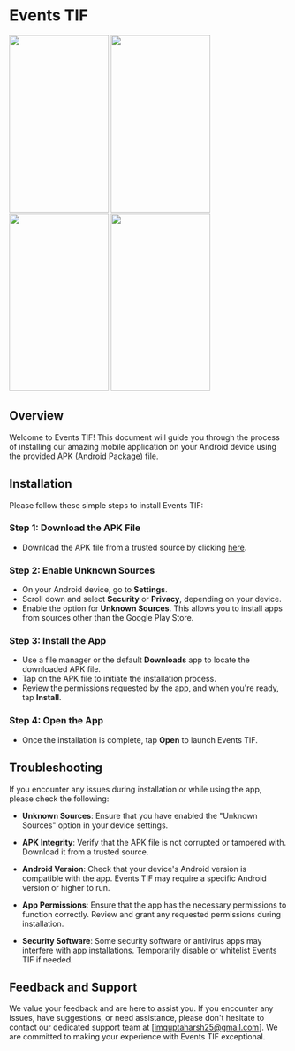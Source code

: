 # Events TIF
<img src="https://github.com/imguptaharsh/Events-TIF/assets/111433732/809437c4-9579-48bf-8a16-4fdfa2dca093" width="180" height="320">
<img src="https://github.com/imguptaharsh/Events-TIF/assets/111433732/c2f6f776-e773-46b8-83ff-ada888ac34de" width="180" height="320">
<img src="https://github.com/imguptaharsh/Events-TIF/assets/111433732/b7c46f3a-457d-4c5c-a779-a6f8d31ebb3f" width="180" height="320">
<img src="https://github.com/imguptaharsh/Events-TIF/assets/111433732/9088431a-3fb0-4a5f-a3b4-7351c9458e63" width="180" height="320">


## Overview

Welcome to Events TIF! This document will guide you through the process of installing our amazing mobile application on your Android device using the provided APK (Android Package) file.

## Installation

Please follow these simple steps to install Events TIF:

### Step 1: Download the APK File

- Download the APK file from a trusted source by clicking [here](app-release.apk).

### Step 2: Enable Unknown Sources

- On your Android device, go to **Settings**.
- Scroll down and select **Security** or **Privacy**, depending on your device.
- Enable the option for **Unknown Sources**. This allows you to install apps from sources other than the Google Play Store.

### Step 3: Install the App

- Use a file manager or the default **Downloads** app to locate the downloaded APK file.
- Tap on the APK file to initiate the installation process.
- Review the permissions requested by the app, and when you're ready, tap **Install**.

### Step 4: Open the App

- Once the installation is complete, tap **Open** to launch Events TIF.

## Troubleshooting

If you encounter any issues during installation or while using the app, please check the following:

- **Unknown Sources**: Ensure that you have enabled the "Unknown Sources" option in your device settings.

- **APK Integrity**: Verify that the APK file is not corrupted or tampered with. Download it from a trusted source.

- **Android Version**: Check that your device's Android version is compatible with the app. Events TIF may require a specific Android version or higher to run.

- **App Permissions**: Ensure that the app has the necessary permissions to function correctly. Review and grant any requested permissions during installation.

- **Security Software**: Some security software or antivirus apps may interfere with app installations. Temporarily disable or whitelist Events TIF if needed.

## Feedback and Support

We value your feedback and are here to assist you. If you encounter any issues, have suggestions, or need assistance, please don't hesitate to contact our dedicated support team at [imguptaharsh25@gmail.com]. We are committed to making your experience with Events TIF exceptional.

